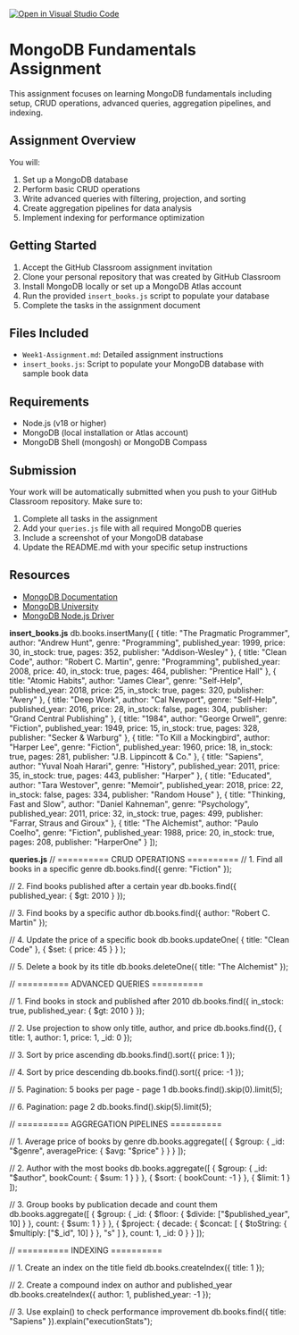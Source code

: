 [![Open in Visual Studio Code](https://classroom.github.com/assets/open-in-vscode-2e0aaae1b6195c2367325f4f02e2d04e9abb55f0b24a779b69b11b9e10269abc.svg)](https://classroom.github.com/online_ide?assignment_repo_id=19910603&assignment_repo_type=AssignmentRepo)
# MongoDB Fundamentals Assignment

This assignment focuses on learning MongoDB fundamentals including setup, CRUD operations, advanced queries, aggregation pipelines, and indexing.

## Assignment Overview

You will:
1. Set up a MongoDB database
2. Perform basic CRUD operations
3. Write advanced queries with filtering, projection, and sorting
4. Create aggregation pipelines for data analysis
5. Implement indexing for performance optimization

## Getting Started

1. Accept the GitHub Classroom assignment invitation
2. Clone your personal repository that was created by GitHub Classroom
3. Install MongoDB locally or set up a MongoDB Atlas account
4. Run the provided `insert_books.js` script to populate your database
5. Complete the tasks in the assignment document

## Files Included

- `Week1-Assignment.md`: Detailed assignment instructions
- `insert_books.js`: Script to populate your MongoDB database with sample book data

## Requirements

- Node.js (v18 or higher)
- MongoDB (local installation or Atlas account)
- MongoDB Shell (mongosh) or MongoDB Compass

## Submission

Your work will be automatically submitted when you push to your GitHub Classroom repository. Make sure to:

1. Complete all tasks in the assignment
2. Add your `queries.js` file with all required MongoDB queries
3. Include a screenshot of your MongoDB database
4. Update the README.md with your specific setup instructions

## Resources

- [MongoDB Documentation](https://docs.mongodb.com/)
- [MongoDB University](https://university.mongodb.com/)
- [MongoDB Node.js Driver](https://mongodb.github.io/node-mongodb-native/)

 **insert_books.js**
db.books.insertMany([
  {
    title: "The Pragmatic Programmer",
    author: "Andrew Hunt",
    genre: "Programming",
    published_year: 1999,
    price: 30,
    in_stock: true,
    pages: 352,
    publisher: "Addison-Wesley"
  },
  {
    title: "Clean Code",
    author: "Robert C. Martin",
    genre: "Programming",
    published_year: 2008,
    price: 40,
    in_stock: true,
    pages: 464,
    publisher: "Prentice Hall"
  },
  {
    title: "Atomic Habits",
    author: "James Clear",
    genre: "Self-Help",
    published_year: 2018,
    price: 25,
    in_stock: true,
    pages: 320,
    publisher: "Avery"
  },
  {
    title: "Deep Work",
    author: "Cal Newport",
    genre: "Self-Help",
    published_year: 2016,
    price: 28,
    in_stock: false,
    pages: 304,
    publisher: "Grand Central Publishing"
  },
  {
    title: "1984",
    author: "George Orwell",
    genre: "Fiction",
    published_year: 1949,
    price: 15,
    in_stock: true,
    pages: 328,
    publisher: "Secker & Warburg"
  },
  {
    title: "To Kill a Mockingbird",
    author: "Harper Lee",
    genre: "Fiction",
    published_year: 1960,
    price: 18,
    in_stock: true,
    pages: 281,
    publisher: "J.B. Lippincott & Co."
  },
  {
    title: "Sapiens",
    author: "Yuval Noah Harari",
    genre: "History",
    published_year: 2011,
    price: 35,
    in_stock: true,
    pages: 443,
    publisher: "Harper"
  },
  {
    title: "Educated",
    author: "Tara Westover",
    genre: "Memoir",
    published_year: 2018,
    price: 22,
    in_stock: false,
    pages: 334,
    publisher: "Random House"
  },
  {
    title: "Thinking, Fast and Slow",
    author: "Daniel Kahneman",
    genre: "Psychology",
    published_year: 2011,
    price: 32,
    in_stock: true,
    pages: 499,
    publisher: "Farrar, Straus and Giroux"
  },
  {
    title: "The Alchemist",
    author: "Paulo Coelho",
    genre: "Fiction",
    published_year: 1988,
    price: 20,
    in_stock: true,
    pages: 208,
    publisher: "HarperOne"
  }
]);

  **queries.js**
// ========== CRUD OPERATIONS ==========
// 1. Find all books in a specific genre
db.books.find({ genre: "Fiction" });

// 2. Find books published after a certain year
db.books.find({ published_year: { $gt: 2010 } });

// 3. Find books by a specific author
db.books.find({ author: "Robert C. Martin" });

// 4. Update the price of a specific book
db.books.updateOne(
  { title: "Clean Code" },
  { $set: { price: 45 } }
);

// 5. Delete a book by its title
db.books.deleteOne({ title: "The Alchemist" });


// ========== ADVANCED QUERIES ==========

// 1. Find books in stock and published after 2010
db.books.find({ in_stock: true, published_year: { $gt: 2010 } });

// 2. Use projection to show only title, author, and price
db.books.find({}, { title: 1, author: 1, price: 1, _id: 0 });

// 3. Sort by price ascending
db.books.find().sort({ price: 1 });

// 4. Sort by price descending
db.books.find().sort({ price: -1 });

// 5. Pagination: 5 books per page - page 1
db.books.find().skip(0).limit(5);

// 6. Pagination: page 2
db.books.find().skip(5).limit(5);


// ========== AGGREGATION PIPELINES ==========

// 1. Average price of books by genre
db.books.aggregate([
  { $group: { _id: "$genre", averagePrice: { $avg: "$price" } } }
]);

// 2. Author with the most books
db.books.aggregate([
  { $group: { _id: "$author", bookCount: { $sum: 1 } } },
  { $sort: { bookCount: -1 } },
  { $limit: 1 }
]);

// 3. Group books by publication decade and count them
db.books.aggregate([
  {
    $group: {
      _id: { $floor: { $divide: ["$published_year", 10] } },
      count: { $sum: 1 }
    }
  },
  {
    $project: {
      decade: { $concat: [ { $toString: { $multiply: ["$_id", 10] } }, "s" ] },
      count: 1,
      _id: 0
    }
  }
]);


// ========== INDEXING ==========

// 1. Create an index on the title field
db.books.createIndex({ title: 1 });

// 2. Create a compound index on author and published_year
db.books.createIndex({ author: 1, published_year: -1 });

// 3. Use explain() to check performance improvement
db.books.find({ title: "Sapiens" }).explain("executionStats");
